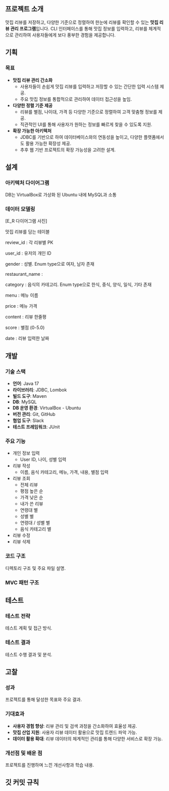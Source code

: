 ## 프로젝트 소개

맛집 리뷰를 저장하고, 다양한 기준으로 정렬하여 한눈에 리뷰를 확인할 수 있는 **맛집 리뷰 관리 프로그램**입니다. CLI 인터페이스를 통해 맛집 정보를 입력하고, 리뷰를 체계적으로 관리하여 사용자들에게 보다 풍부한 경험을 제공합니다.

## 기획

### 목표

- **맛집 리뷰 관리 간소화**
    - 사용자들이 손쉽게 맛집 리뷰를 입력하고 저장할 수 있는 간단한 입력 시스템 제공.
    - 주요 맛집 정보를 통합적으로 관리하여 데이터 접근성을 높임.
- **다양한 정렬 기준 제공**
    - 리뷰를 별점, 나이대, 가격 등 다양한 기준으로 정렬하여 고객 맞춤형 정보를 제공.
    - 직관적인 UI를 통해 사용자가 원하는 정보를 빠르게 찾을 수 있도록 지원.
- **확장 가능한 아키텍처**
    - JDBC를 기반으로 하여 데이터베이스와의 연동성을 높이고, 다양한 플랫폼에서도 활용 가능한 확장성 제공.
    - 추후 웹 기반 프로젝트의 확장 가능성을 고려한 설계.

## 설계

### 아키텍처 다이어그램

DB는 VirtualBox로 가상화 된 Ubuntu 내에 MySQL과 소통

### 데이터 모델링

[E_R 다이어그램 사진]

맛집 리뷰를 담는 테이블

review_id : 각 리뷰별 PK

user_id : 유저의 개인 ID

gender : 성별. Enum type으로 여자, 남자 존재

restaurant_name :

category : 음식의 카테고리. Enum type으로 한식, 중식, 양식, 일식, 기타 존재

menu : 메뉴 이름

price : 메뉴 가격

content : 리뷰 한줄평

score : 별점 (0-5.0)

date : 리뷰 입력한 날짜

## 개발

### 기술 스택

- **언어**: Java 17
- **라이브러리**: JDBC, Lombok
- **빌드 도구**: Maven
- **DB**: MySQL
- **DB 운영 환경**: VirtualBox - Ubuntu
- **버전 관리**: Git, GitHub
- **협업 도구**: Slack
- **테스트 프레임워크**: JUnit

### 주요 기능

- 개인 정보 입력
    - User ID, 나이, 성별 입력
- 리뷰 작성
    - 이름, 음식 카테고리, 메뉴, 가격, 내용, 별점 입력
- 리뷰 조회
    - 전체 리뷰
    - 평점 높은 순
    - 가격 낮은 순
    - 내가 쓴 리뷰
    - 연령대 별
    - 성별 별
    - 연령대 / 성별 별
    - 음식 카테고리 별
- 리뷰 수정
- 리뷰 삭제

### 코드 구조

디렉토리 구조 및 주요 파일 설명.

### MVC 패턴 구조

## 테스트

### 테스트 전략

테스트 계획 및 접근 방식.

### 테스트 결과

테스트 수행 결과 및 분석.

## 고찰

### 성과

프로젝트를 통해 달성한 목표와 주요 결과.

### 기대효과

- **사용자 경험 향상**: 리뷰 관리 및 검색 과정을 간소화하여 효율성 제공.
- **맛집 산업 지원**: 사용자 리뷰 데이터 활용으로 맛집 트렌드 파악 가능.
- **데이터 활용 확대**: 리뷰 데이터의 체계적인 관리를 통해 다양한 서비스로 확장 가능.

### 개선점 및 배운 점

프로젝트를 진행하며 느낀 개선사항과 학습 내용.

## 깃 커밋 규칙